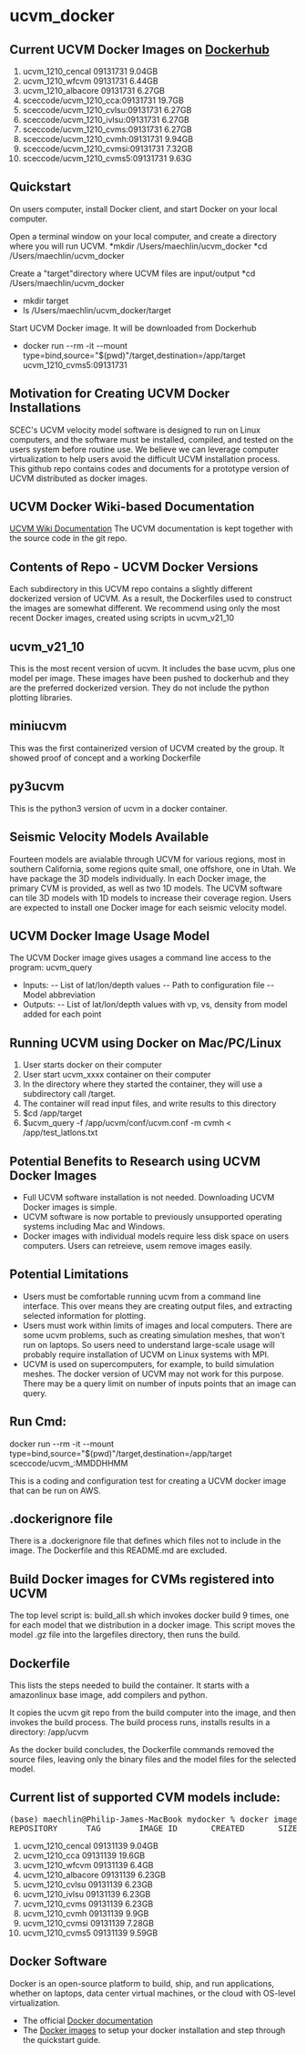# ucvm_docker
## Current UCVM Docker Images on [Dockerhub](https://hub.docker.com)
1. ucvm_1210_cencal           09131731   9.04GB
2. ucvm_1210_wfcvm            09131731   6.44GB
3. ucvm_1210_albacore         09131731   6.27GB
4. sceccode/ucvm_1210_cca:09131731   19.7GB
5. sceccode/ucvm_1210_cvlsu:09131731   6.27GB
6. sceccode/ucvm_1210_ivlsu:09131731   6.27GB
7. sceccode/ucvm_1210_cvms:09131731   6.27GB
8. sceccode/ucvm_1210_cvmh:09131731   9.94GB
9. sceccode/ucvm_1210_cvmsi:09131731   7.32GB
10. sceccode/ucvm_1210_cvms5:09131731   9.63G

## Quickstart
On users computer, install Docker client, and start Docker on your local computer. 

Open a terminal window on your local computer, and create a directory where you will run UCVM.
*mkdir /Users/maechlin/ucvm_docker
*cd /Users/maechlin/ucvm_docker

Create a "target"directory where UCVM files are input/output
*cd /Users/maechlin/ucvm_docker
* mkdir target
* ls /Users/maechlin/ucvm_docker/target

Start UCVM Docker image. It will be downloaded from Dockerhub
* docker run --rm -it --mount type=bind,source="$(pwd)"/target,destination=/app/target  ucvm_1210_cvms5:09131731

## Motivation for Creating UCVM Docker Installations
SCEC's UCVM velocity model software is designed to run on Linux computers, and the software must be installed, compiled, and tested on the users system before routine use. We believe we can leverage computer virtualization to help users avoid the difficult UCVM installation process. This github repo contains codes and documents for a prototype version of UCVM distributed as docker images. 

## UCVM Docker Wiki-based Documentation
[UCVM Wiki Documentation](https://github.com/sceccode/ucvm_docker/wiki) The UCVM documentation is kept together with the source code in the git repo.

## Contents of Repo - UCVM Docker Versions
Each subdirectory in this UCVM repo contains a slightly different dockerized version of UCVM. As a result, the Dockerfiles used to construct the images are somewhat different. We recommend using only the most recent Docker images, created using scripts in ucvm_v21_10
## ucvm_v21_10
This is the most recent version of ucvm. It includes the base ucvm, plus one model per image. These images have been pushed to dockerhub and they are the preferred dockerized version. They do not include the python plotting libraries.
## miniucvm
This was the first containerized version of UCVM created by the group. It showed proof of concept and a working Dockerfile
## py3ucvm
This is the python3 version of ucvm in a docker container.

## Seismic Velocity Models Available
Fourteen models are avialable through UCVM for various regions, most in southern California, some regions quite small, one offshore, one in Utah. We have package the 3D models individually. In each Docker image, the primary CVM is provided, as well as two 1D models. The UCVM software can tile 3D models with 1D models to increase their coverage region. Users are expected to install one Docker image for each seismic velocity model.

## UCVM Docker Image Usage Model
The UCVM Docker image gives usages a command line access to the program: ucvm_query
- Inputs:
-- List of lat/lon/depth values
-- Path to configuration file
-- Model abbreviation
- Outputs:
-- List of lat/lon/depth values with vp, vs, density from model added for each point

## Running UCVM using Docker on Mac/PC/Linux
1. User starts docker on their computer
2. User start ucvm_xxxx container on their computer
3. In the directory where they started the container, they will use a subdirectory call /target.
4. The container will read input files, and write results to this directory
5. $cd /app/target
6. $ucvm_query -f /app/ucvm/conf/ucvm.conf -m cvmh < /app/test_latlons.txt

## Potential Benefits to Research using UCVM Docker Images
- Full UCVM software installation is not needed. Downloading UCVM Docker images is simple.
- UCVM software is now portable to previously unsupported operating systems including Mac and Windows.
- Docker images with individual models require less disk space on users computers. Users can retreieve, usem remove images easily.

## Potential Limitations
- Users must be comfortable running ucvm from a command line interface. This over means they are creating output files, and extracting selected information for plotting.
- Users must work within limits of images and local computers. There are some ucvm problems, such as creating simulation meshes, that won't run on laptops. So users need to understand large-scale usage will probably require installation of UCVM on Linux systems with MPI.
- UCVM is used on supercomputers, for example, to build simulation meshes. The docker version of UCVM may not work for this purpose. There may be a query limit on number of inputs points that an image can query.

## Run Cmd:
docker run --rm -it --mount type=bind,source="$(pwd)"/target,destination=/app/target  sceccode/ucvm_<modelname>:MMDDHHMM

This is a coding and configuration test for creating a UCVM docker image that can be run on AWS.

## .dockerignore file
There is a .dockerignore file that defines which files not to include in the image. The Dockerfile and this README.md are excluded.

## Build Docker images for CVMs registered into UCVM
The top level script is: build_all.sh which invokes docker build 9 times, one for each model that we distribution in a docker image.
This script moves the model .gz file into the largefiles directory, then runs the build.

## Dockerfile
This lists the steps needed to build the container. It starts with a amazonlinux base image, add compilers and python.

It copies the ucvm git repo from the build computer into the image, and then invokes the build process. The build process runs, installs results in a directory: /app/ucvm

As the docker build concludes, the Dockerfile commands removed the source files, leaving only the binary files and the model files for the selected model.

## Current list of supported CVM models include:
<pre>
(base) maechlin@Philip-James-MacBook mydocker % docker images
REPOSITORY      TAG        IMAGE ID       CREATED       SIZE
</pre>
1. ucvm_1210_cencal     09131139    9.04GB
2. ucvm_1210_cca        09131139   19.6GB
3. ucvm_1210_wfcvm    09131139  6.4GB
4. ucvm_1210_albacore  09131139   6.23GB
5. ucvm_1210_cvlsu   09131139  6.23GB
6. ucvm_1210_ivlsu   09131139  6.23GB
7. ucvm_1210_cvms    09131139  6.23GB
8. ucvm_1210_cvmh    09131139  9.9GB
9. ucvm_1210_cvmsi   09131139   7.28GB
10. ucvm_1210_cvms5   09131139  9.59GB

## Docker Software
Docker is an open-source platform to build, ship, and run applications, whether on laptops, data center virtual machines, or the cloud with OS-level virtualization. 

* The official <a href="http://docs.docker.com">Docker documentation</a> 
* The <a href="https://docs.docker.com/engine/reference/commandline/images/">Docker images</a> to setup your docker installation and step through the quickstart guide.
